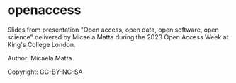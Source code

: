 # openaccess


Slides from presentation "Open access, open data, open software, open science" delivered by Micaela Matta during the 2023 Open Access Week at King's College London.

Author: Micaela Matta

Copyright: CC-BY-NC-SA

